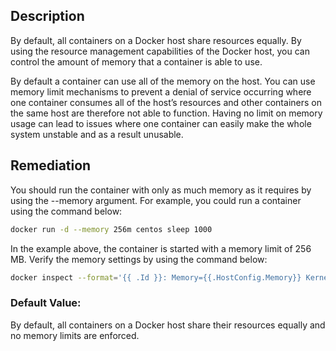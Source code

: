 ## Description

By default, all containers on a Docker host share resources equally. By using the resource management capabilities of the Docker host, you can control the amount of memory that a container is able to use.

By default a container can use all of the memory on the host. You can use memory limit mechanisms to prevent a denial of service occurring where one container consumes all of the host’s resources and other containers on the same host are therefore not able to function. Having no limit on memory usage can lead to issues where one container can easily make the whole system unstable and as a result unusable.

## Remediation

You should run the container with only as much memory as it requires by using the --memory argument. For example, you could run a container using the command below:

```bash
docker run -d --memory 256m centos sleep 1000
```

In the example above, the container is started with a memory limit of 256 MB. Verify the memory settings by using the command below:

```bash
docker inspect --format='{{ .Id }}: Memory={{.HostConfig.Memory}} KernelMemory={{.HostConfig.KernelMemory}} Swap={{.HostConfig.MemorySwap}}' <CONTAINER ID>
```

### Default Value:

By default, all containers on a Docker host share their resources equally and no memory limits are enforced.

